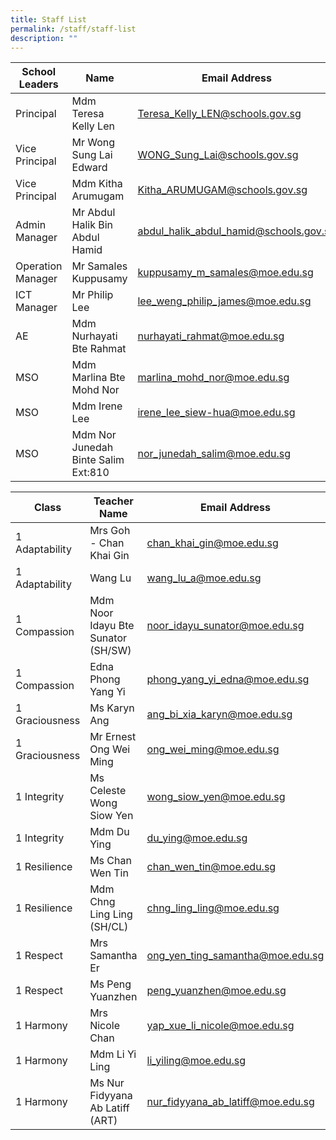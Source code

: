 ```yaml
---
title: Staff List
permalink: /staff/staff-list
description: ""
---
```

| School Leaders | Name | Email Address | Extension Number |
|---|---|---|---|
| Principal | Mdm Teresa Kelly Len | Teresa_Kelly_LEN@schools.gov.sg | N/A |
|  Vice Principal | Mr Wong Sung Lai  Edward | WONG_Sung_Lai@schools.gov.sg |  N/A |
|   Vice Principal  |  Mdm Kitha Arumugam | Kitha_ARUMUGAM@schools.gov.sg  | NA  |
| Admin Manager | Mr Abdul Halik Bin Abdul Hamid |  abdul_halik_abdul_hamid@schools.gov.sg | 107 |
| Operation Manager | Mr Samales Kuppusamy | kuppusamy_m_samales@moe.edu.sg | 104 |
| ICT Manager | Mr Philip Lee | lee_weng_philip_james@moe.edu.sg | 109 |
|  AE         |  Mdm Nurhayati Bte Rahmat | nurhayati_rahmat@moe.edu.sg  |  103 |
|  MSO | Mdm Marlina Bte Mohd Nor  | marlina_mohd_nor@moe.edu.sg  |  102 |
|  MSO  |  Mdm Irene Lee | irene_lee_siew-hua@moe.edu.sg  |  802 |
|  MSO | Mdm Nor Junedah Binte Salim  Ext:810  | nor_junedah_salim@moe.edu.sg  | 801  |

| Class | Teacher Name | Email Address | Extension Number |
|---|---|---|---|
| 1 Adaptability | Mrs Goh  - Chan Khai Gin | chan_khai_gin@moe.edu.sg | 339 |
| 1 Adaptability | Wang Lu | wang_lu_a@moe.edu.sg | 328 |
| 1 Compassion | Mdm Noor Idayu Bte Sunator   (SH/SW) |  noor_idayu_sunator@moe.edu.sg | 321 |
| 1 Compassion | Edna Phong Yang Yi  | phong_yang_yi_edna@moe.edu.sg  | 330 |
| 1 Graciousness | Ms Karyn Ang | ang_bi_xia_karyn@moe.edu.sg | 323 |
| 1 Graciousness | Mr Ernest Ong Wei Ming | ong_wei_ming@moe.edu.sg | 331 |
| 1 Integrity | Ms Celeste Wong Siow Yen | wong_siow_yen@moe.edu.sg | 338 |
| 1 Integrity | Mdm Du Ying | du_ying@moe.edu.sg | 350 |
| 1 Resilience | Ms Chan Wen Tin | chan_wen_tin@moe.edu.sg | 340 |
| 1 Resilience | Mdm Chng Ling Ling (SH/CL) | chng_ling_ling@moe.edu.sg | 351 |
| 1 Respect | Mrs Samantha Er | ong_yen_ting_samantha@moe.edu.sg | 322 |
| 1 Respect | Ms Peng Yuanzhen | peng_yuanzhen@moe.edu.sg | 333 |
| 1  Harmony | Mrs Nicole Chan | yap_xue_li_nicole@moe.edu.sg | 202 |
| 1 Harmony | Mdm Li Yi Ling | li_yiling@moe.edu.sg | 352 |
|  1 Harmony |  Ms Nur Fidyyana Ab Latiff (ART) | nur_fidyyana_ab_latiff@moe.edu.sg  | 356 |

